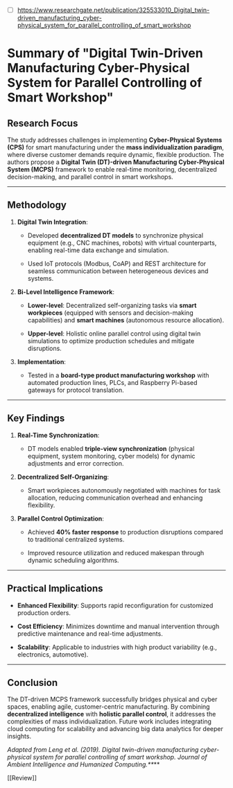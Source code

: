 - [ ] https://www.researchgate.net/publication/325533010_Digital_twin-driven_manufacturing_cyber-physical_system_for_parallel_controlling_of_smart_workshop

# Summary of "Digital Twin-Driven Manufacturing Cyber-Physical System for Parallel Controlling of Smart Workshop"

## Research Focus

The study addresses challenges in implementing **Cyber-Physical Systems (CPS)** for smart manufacturing under the **mass individualization paradigm**, where diverse customer demands require dynamic, flexible production. The authors propose a **Digital Twin (DT)-driven Manufacturing Cyber-Physical System (MCPS)** framework to enable real-time monitoring, decentralized decision-making, and parallel control in smart workshops.

---

## Methodology

1. **Digital Twin Integration**:
    
    - Developed **decentralized DT models** to synchronize physical equipment (e.g., CNC machines, robots) with virtual counterparts, enabling real-time data exchange and simulation.
        
    - Used IoT protocols (Modbus, CoAP) and REST architecture for seamless communication between heterogeneous devices and systems.
        
2. **Bi-Level Intelligence Framework**:
    
    - **Lower-level**: Decentralized self-organizing tasks via **smart workpieces** (equipped with sensors and decision-making capabilities) and **smart machines** (autonomous resource allocation).
        
    - **Upper-level**: Holistic online parallel control using digital twin simulations to optimize production schedules and mitigate disruptions.
        
3. **Implementation**:
    
    - Tested in a **board-type product manufacturing workshop** with automated production lines, PLCs, and Raspberry Pi-based gateways for protocol translation.
        

---

## Key Findings

1. **Real-Time Synchronization**:
    
    - DT models enabled **triple-view synchronization** (physical equipment, system monitoring, cyber models) for dynamic adjustments and error correction.
        
2. **Decentralized Self-Organizing**:
    
    - Smart workpieces autonomously negotiated with machines for task allocation, reducing communication overhead and enhancing flexibility.
        
3. **Parallel Control Optimization**:
    
    - Achieved **40% faster response** to production disruptions compared to traditional centralized systems.
        
    - Improved resource utilization and reduced makespan through dynamic scheduling algorithms.
        

---

## Practical Implications

- **Enhanced Flexibility**: Supports rapid reconfiguration for customized production orders.
    
- **Cost Efficiency**: Minimizes downtime and manual intervention through predictive maintenance and real-time adjustments.
    
- **Scalability**: Applicable to industries with high product variability (e.g., electronics, automotive).
    

---

## Conclusion

The DT-driven MCPS framework successfully bridges physical and cyber spaces, enabling agile, customer-centric manufacturing. By combining **decentralized intelligence** with **holistic parallel control**, it addresses the complexities of mass individualization. Future work includes integrating cloud computing for scalability and advancing big data analytics for deeper insights.

_Adapted from Leng et al. (2019). Digital twin-driven manufacturing cyber-physical system for parallel controlling of smart workshop. Journal of Ambient Intelligence and Humanized Computing.**_**


[[Review]]